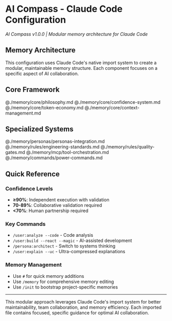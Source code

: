 # AI Compass - Claude Code Configuration

*AI Compass v1.0.0 | Modular memory architecture for Claude Code*

## Memory Architecture
This configuration uses Claude Code's native import system to create a modular, maintainable memory structure. Each component focuses on a specific aspect of AI collaboration.

## Core Framework
@./memory/core/philosophy.md
@./memory/core/confidence-system.md
@./memory/core/token-economy.md
@./memory/core/context-management.md

## Specialized Systems
@./memory/personas/personas-integration.md
@./memory/rules/engineering-standards.md
@./memory/rules/quality-gates.md
@./memory/mcp/tool-orchestration.md
@./memory/commands/power-commands.md

## Quick Reference

### Confidence Levels
- **≥90%**: Independent execution with validation
- **70-89%**: Collaborative validation required
- **<70%**: Human partnership required

### Key Commands
- `/user:analyze --code` - Code analysis
- `/user:build --react --magic` - AI-assisted development
- `/persona:architect` - Switch to systems thinking
- `/user:explain --uc` - Ultra-compressed explanations

### Memory Management
- Use `#` for quick memory additions
- Use `/memory` for comprehensive memory editing
- Use `/init` to bootstrap project-specific memories

---

This modular approach leverages Claude Code's import system for better maintainability, team collaboration, and memory efficiency. Each imported file contains focused, specific guidance for optimal AI collaboration.